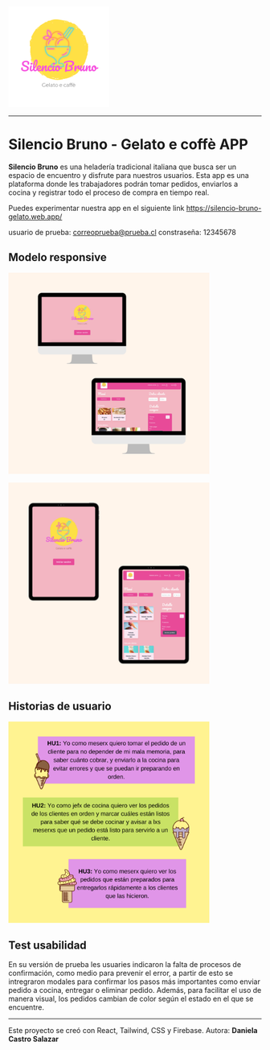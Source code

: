 
<p aling=center> <img src= src/assets/img/logo.png width= 200px> </p>

*** 

# **Silencio Bruno -  Gelato e coffè APP**


 **Silencio Bruno** es una heladería tradicional italiana que busca ser un espacio de encuentro y disfrute para nuestros usuarios. Esta app es una plataforma donde les trabajadores podrán tomar pedidos, enviarlos a cocina y registrar todo el proceso de compra en tiempo real.

 Puedes experimentar nuestra app en el siguiente link https://silencio-bruno-gelato.web.app/

 usuario de prueba: correoprueba@prueba.cl
 constraseña: 12345678


## **Modelo responsive** 

<p aling= center><img src=src/assets/readme-img/desktop.png width= 400px></p>
<p aling= center><img src= src/assets/readme-img/tablet.png width= 400px></p> 

## **Historias de usuario**
<p aling= center><img src=src/assets/readme-img/HU1.png width= 400px></p>

## **Test usabilidad**

En su versión de prueba les usuaries indicaron la falta de procesos de confirmación, como medio para prevenir el error, a partir de esto se intregraron modales para confirmar los pasos más importantes como enviar pedido a cocina, entregar o eliminar pedido. Además, para facilitar el uso de manera visual, los pedidos cambian de color según el estado en el que se encuentre.

***

 Este proyecto se creó con React, Tailwind, CSS y Firebase.
 Autora: **Daniela Castro Salazar**

